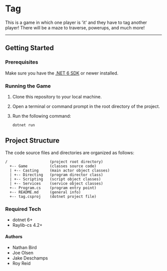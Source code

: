 # Tag

This is a game in which one player is 'it' and they have to tag another player! There will be a maze to traverse, powerups, and much more!

---

## Getting Started

### Prerequisites

Make sure you have the [.NET 6 SDK](https://dotnet.microsoft.com/en-us/download/dotnet/6.0) or newer installed.

### Running the Game

1. Clone this repository to your local machine.
2. Open a terminal or command prompt in the root directory of the project.
3. Run the following command:

    ```sh
    dotnet run
    ```

## Project Structure

The code source files and directories are organized as follows:

```plaintext
/                   (project root directory)
  +-- Game          (classes source code)
  | +-- Casting     (main actor object classes)
  | +-- Directing   (program director class)
  | +-- Scripting   (script object classes)
  | +-- Services    (service object classes)
  +-- Program.cs    (program entry point)
  +-- README.md     (general info)
  +-- tag.csproj    (dotnet project file)
```

### Required Tech

- dotnet 6+
- Raylib-cs 4.2+

#### Authors

- Nathan Bird
- Joe Olsen
- Jake Deschamps
- Roy Reid
